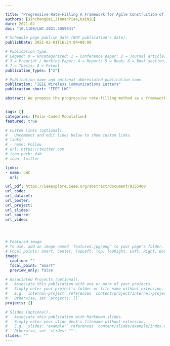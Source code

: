 ```yaml
---

title: "Progressive Rate-Filling A Framework for Agile Construction of Multilevel Polar-Coded Modulation"
authors: [JinchengDai,JinnanPiao,KaiNiu]
date: 2021-02
doi: "10.1109/LWC.2021.3059841"

# Schedule page publish date (NOT publication's date).
publishDate: 2021-02-01T16:24:04+08:00

# Publication type.
# Legend: 0 = Uncategorized; 1 = Conference paper; 2 = Journal article;
# 3 = Preprint / Working Paper; 4 = Report; 5 = Book; 6 = Book section;
# 7 = Thesis; 8 = Patent
publication_types: ["2"]

# Publication name and optional abbreviated publication name.
publication: "IEEE Wireless Communications Letters"
publication_short: "IEEE LWC"

abstract: We propose the progressive rate-filling method as a framework to study agile construction of multilevel polar-coded modulation. We show that the bit indices within each component polar code can follow a fixed, precomputed ranking sequence (e.g., the Polar sequence in the 5G standard) while their allocated rates (i.e., the number of information bits of each component polar code) can be fast computed by exploiting the target sumrate approximation and proper rate-filling methods. In particular, we propose two rate-filling methods based on the capacity and the rate considering the finite blocklength effect. The proposed construction methods can be performed independently of the actual channel condition with O(m) (m denotes the modulation order) complexity and robust to diverse modulation and coding schemes (MCSs) in the 5G standard, which is a desired feature for practical systems.


tags: []
categories: [Polar-Coded Modulation]
featured: true

# Custom links (optional).
#   Uncomment and edit lines below to show custom links.
# links:
# - name: Follow
# url: https://twitter.com
# icon_pack: fab
# icon: twitter

links:
- name: LWC
  url: 

url_pdf: https://ieeexplore.ieee.org/abstract/document/9355400
url_code: 
url_dataset:
url_poster:
url_project: 
url_slides:
url_source: 
url_video:




# Featured image
# To use, add an image named `featured.jpg/png` to your page's folder. 
# Focal points: Smart, Center, TopLeft, Top, TopRight, Left, Right, BottomLeft, Bottom, BottomRight.
image:
  caption: ""
  focal_point: "Smart"
  preview_only: false

# Associated Projects (optional).
#   Associate this publication with one or more of your projects.
#   Simply enter your project's folder or file name without extension.
#   E.g. `internal-project` references `content/project/internal-project/index.md`.
#   Otherwise, set `projects: []`.
projects: []

# Slides (optional).
#   Associate this publication with Markdown slides.
#   Simply enter your slide deck's filename without extension.
#   E.g. `slides: "example"` references `content/slides/example/index.md`.
#   Otherwise, set `slides: ""`.
slides: ""
---
```

